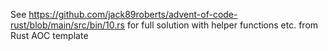 See https://github.com/jack89roberts/advent-of-code-rust/blob/main/src/bin/10.rs for full solution with helper functions etc. from Rust AOC template
